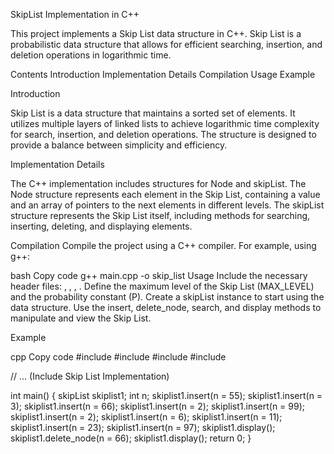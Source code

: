 
SkipList Implementation in C++


This project implements a Skip List data structure in C++. Skip List is a probabilistic data structure that allows for efficient searching, insertion, and deletion operations in logarithmic time.

Contents
Introduction
Implementation Details
Compilation
Usage
Example

Introduction

Skip List is a data structure that maintains a sorted set of elements. It utilizes multiple layers of linked lists to achieve logarithmic time complexity for search, insertion, and deletion operations. The structure is designed to provide a balance between simplicity and efficiency.

Implementation Details

The C++ implementation includes structures for Node and skipList.
The Node structure represents each element in the Skip List, containing a value and an array of pointers to the next elements in different levels.
The skipList structure represents the Skip List itself, including methods for searching, inserting, deleting, and displaying elements.


Compilation
Compile the project using a C++ compiler. For example, using g++:

bash
Copy code
g++ main.cpp -o skip_list
Usage
Include the necessary header files: <iostream>, <cstdlib>, <cmath>, <cstring>.
Define the maximum level of the Skip List (MAX_LEVEL) and the probability constant (P).
Create a skipList instance to start using the data structure.
Use the insert, delete_node, search, and display methods to manipulate and view the Skip List.


Example


cpp
Copy code
#include <iostream>
#include <cstdlib>
#include <cmath>
#include <cstring>

// ... (Include Skip List Implementation)

int main() 
{
    skipList skiplist1;
    int n;
    skiplist1.insert(n = 55);
    skiplist1.insert(n = 3);
    skiplist1.insert(n = 66);
    skiplist1.insert(n = 2);
    skiplist1.insert(n = 99);
    skiplist1.insert(n = 2);
    skiplist1.insert(n = 6);
    skiplist1.insert(n = 11);
    skiplist1.insert(n = 23);
    skiplist1.insert(n = 97);
    skiplist1.display();
    skiplist1.delete_node(n = 66);
    skiplist1.display();
    return 0;
}